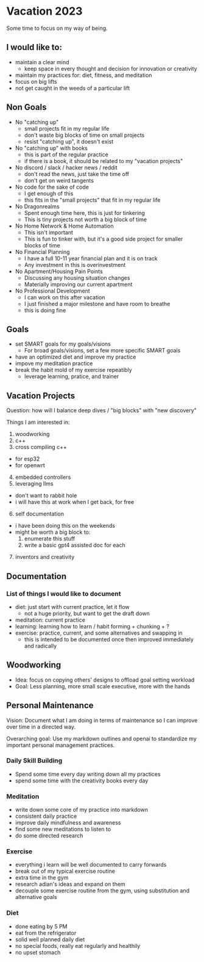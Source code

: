 # Vacation 2023

Some time to focus on my way of being.

## I would like to:

- maintain a clear mind
    - keep space in every thought and decision for innovation or creativity
- maintain my practices for: diet, fitness, and meditation
- focus on big lifts
- not get caught in the weeds of a particular lift


## Non Goals


- No "catching up"
    - small projects fit in my regular life
    - don't waste big blocks of time on small projects
    - resist "catching up", it doesn't exist
- No "catching up" with books
    - this is part of the regular practice
    - if there is a book, it should be related to my "vacation projects"
- No discord / slack / hacker news / reddit
    - don't read the news, just take the time off
    - don't get on weird tangents
- No code for the sake of code
    - I get enough of this
    - this fits in the "small projects" that fit in my regular life
- No Dragonrealms
    - Spent enough time here, this is just for tinkering
    - This is tiny projects not worth a big block of time
- No Home Network & Home Automation
    - This isn't important
    - This is fun to tinker with, but it's a good side project for smaller blocks of time
- No Financial Planning
    - I have a full 10-11 year financial plan and it is on track
    - Any investment in this is overinvestment
- No Apartment/Housing Pain Points
    - Discussing any housing situation changes
    - Materially improving our current apartment
- No Professional Development
    - I can work on this after vacation
    - I just finished a major milestone and have room to breathe
    - this is doing fine




## Goals

- set SMART goals for my goals/visions
    - For broad goals/visions, set a few more specific SMART goals
- have an optimized diet and improve my practice
- impove my meditation practice
- break the habit mold of my exercise repeatibly
  - leverage learning, pratice, and trainer

## Vacation Projects

Question: how will I balance deep dives / "big blocks" with "new discovery"

Things I am interested in:
1. woodworking
2. c++
3. cross compiling c++
  - for esp32
  - for openwrt
4. embedded controllers
5. leveraging llms
  - don't want to rabbit hole
  - i will have this at work when I get back, for free
6. self documentation
  - i have been doing this on the weekends
  - might be worth a big block to:
    1. enumerate this stuff
    2. write a basic gpt4 assisted doc for each
7. inventors and creativity




## Documentation

### List of things I would like to document

- diet: just start with current practice, let it flow
    - not a huge priority, but want to get the draft down
- meditation: current practice
- learning: learning how to learn / habit forming + chunking + ?
- exercise: practice, current, and some alternatives and swapping in
    - this is intended to be documented once then improved immediately and radically

## Woodworking

- Idea: focus on copying others' designs to offload goal setting workload
- Goal: Less planning, more small scale executive, more with the hands


## Personal Maintenance

Vision: Document what I am doing in terms of maintenance so I can improve over time in a directed way.

Overarching goal: Use my markdown outlines and openai to standardize my important personal management practices.


### Daily Skill Building

- Spend some time every day writing down all my practices
- spend some time with the creativity books every day



### Meditation

- write down some core of my practice into markdown
- consistent daily practice
- improve daily mindfulness and awareness
- find some new meditations to listen to
- do some directed research


### Exercise

- everything i learn will be well documented to carry forwards
- break out of my typical exercise routine
- extra time in the gym
- research adian's ideas and expand on them
- decouple some exercise routine from the gym, using substitution and alternative goals

### Diet

- done eating by 5 PM
- eat from the refrigerator
- solid well planned daily diet
- no special foods, really eat regularly and healthily
- no upset stomach
